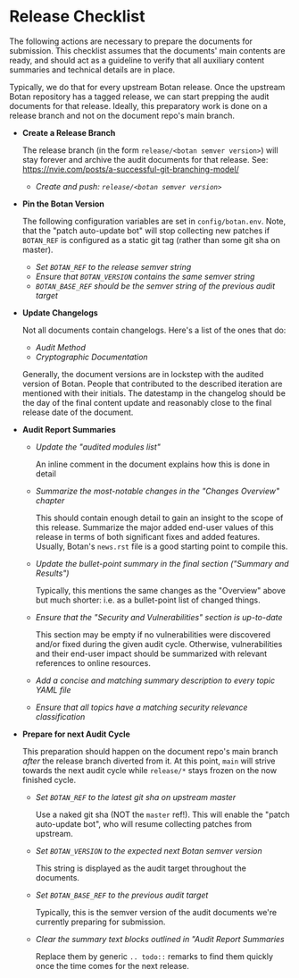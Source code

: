 # Release Checklist

The following actions are necessary to prepare the documents for submission.
This checklist assumes that the documents' main contents are ready, and should
act as a guideline to verify that all auxiliary content summaries and technical
details are in place.

Typically, we do that for every upstream Botan release. Once the upstream Botan
repository has a tagged release, we can start prepping the audit documents for
that release. Ideally, this preparatory work is done on a release branch and not
on the document repo's main branch.

* **Create a Release Branch**

  The release branch (in the form `release/<botan semver version>`) will stay
  forever and archive the audit documents for that release.
  See: https://nvie.com/posts/a-successful-git-branching-model/

  * *Create and push: `release/<botan semver version>`*

* **Pin the Botan Version**

  The following configuration variables are set in `config/botan.env`. Note, that
  the "patch auto-update bot" will stop collecting new patches if `BOTAN_REF` is
  configured as a static git tag (rather than some git sha on master).

  * *Set `BOTAN_REF` to the release semver string*
  * *Ensure that `BOTAN_VERSION` contains the same semver string*
  * *`BOTAN_BASE_REF` should be the semver string of the previous audit target*

* **Update Changelogs**

  Not all documents contain changelogs. Here's a list of
  the ones that do:

  * *Audit Method*
  * *Cryptographic Documentation*

  Generally, the document versions are in lockstep with the audited version of
  Botan. People that contributed to the described iteration are mentioned with
  their initials. The datestamp in the changelog should be the day of the final
  content update and reasonably close to the final release date of the document.

* **Audit Report Summaries**

  * *Update the "audited modules list"*

    An inline comment in the document explains how this is done in detail

  * *Summarize the most-notable changes in the "Changes Overview" chapter*

    This should contain enough detail to gain an insight to the scope of this
    release. Summarize the major added end-user values of this release in terms
    of both significant fixes and added features. Usually, Botan's `news.rst`
    file is a good starting point to compile this.

  * *Update the bullet-point summary in the final section ("Summary and Results")*

    Typically, this mentions the same changes as the "Overview" above but much
    shorter: i.e. as a bullet-point list of changed things.

  * *Ensure that the "Security and Vulnerabilities" section is up-to-date*

    This section may be empty if no vulnerabilities were discovered and/or fixed
    during the given audit cycle. Otherwise, vulnerabilities and their end-user
    impact should be summarized with relevant references to online resources.

  * *Add a concise and matching summary description to every topic YAML file*
  * *Ensure that all topics have a matching security relevance classification*

* **Prepare for next Audit Cycle**

  This preparation should happen on the document repo's main branch *after* the
  release branch diverted from it. At this point, `main` will strive towards the
  next audit cycle while `release/*` stays frozen on the now finished cycle.

  * *Set `BOTAN_REF` to the latest git sha on upstream master*

    Use a naked git sha (NOT the `master` ref!). This will enable the "patch
    auto-update bot", who will resume collecting patches from upstream.

  * *Set `BOTAN_VERSION` to the expected next Botan semver version*

    This string is displayed as the audit target throughout the documents.

  * *Set `BOTAN_BASE_REF` to the previous audit target*

    Typically, this is the semver version of the audit documents we're
    currently preparing for submission.

  * *Clear the summary text blocks outlined in "Audit Report Summaries*

    Replace them by generic `.. todo::` remarks to find them quickly once the
    time comes for the next release.
